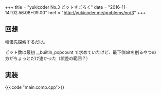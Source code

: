 +++
title = "yukicoder No.3 ビットすごろく"
date = "2016-11-14T02:56:08+09:00"
href = "http://yukicoder.me/problems/no/3"
+++


<!--more-->

## 回想

幅優先探索するだけ。

ビット数は最初 __builtin_popcount で求めていたけど、最下位bitを削るやつの方がちょっとだけ速かった（誤差の範囲？）

## 実装

{{<code "main.comp.cpp">}}
